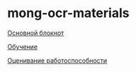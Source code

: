 # mong-ocr-materials

[Основной блокнот](Project_Classic_Mongolian_OCR.ipynb)

[Обучение](notebooks/s2s-train.ipynb)

[Оценивание работоспособности](notebooks/Bench.ipynb)
